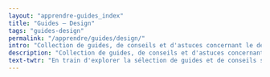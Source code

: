 ```yaml
---
layout: "apprendre-guides_index"
title: "Guides – Design"
tags: "guides-design"
permalink: "/apprendre/guides/design/"
intro: "Collection de guides, de conseils et d'astuces concernant le design d'interfaces et le quotidien des designers. N'hésitez pas à partager vos découvertes et vos créations."
description: "Collection de guides, de conseils et d'astuces concernant le design d'interfaces et le quotidien des designers"
text-twtr: "En train d'explorer la sélection de guides et de conseils sur le design du @MagDuWebdesign"
---
```

